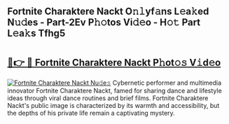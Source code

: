 ## Fortnite Charaktere Nackt O𝚗𝚕yf𝚊ns L𝚎a𝚔ed N𝚞𝚍es - Part-2Ev P𝚑𝚘tos Vi𝚍𝚎o - H𝚘𝚝 Part L𝚎a𝚔s Tfhg5

# <h2><a href="http://kfb6z5g.oniu.top/?m=Fortnite+Charaktere+Nackt">🔗👉 🔴 Fortnite Charaktere Nackt P𝚑ot𝚘𝚜 V𝚒d𝚎o</a></h2>

[![Fortnite Charaktere Nackt Nu𝚍e𝚜](https://i.imgur.com/0qMVB7G.gif)](http://kfb6z5g.oniu.top/?m=Fortnite+Charaktere+Nackt)
Cybernetic performer and multimedia innovator Fortnite Charaktere Nackt, famed for sharing dance and lifestyle ideas through viral dance routines and brief films. Fortnite Charaktere Nackt's public image is characterized by its warmth and accessibility, but the depths of his private life remain a captivating mystery.  

